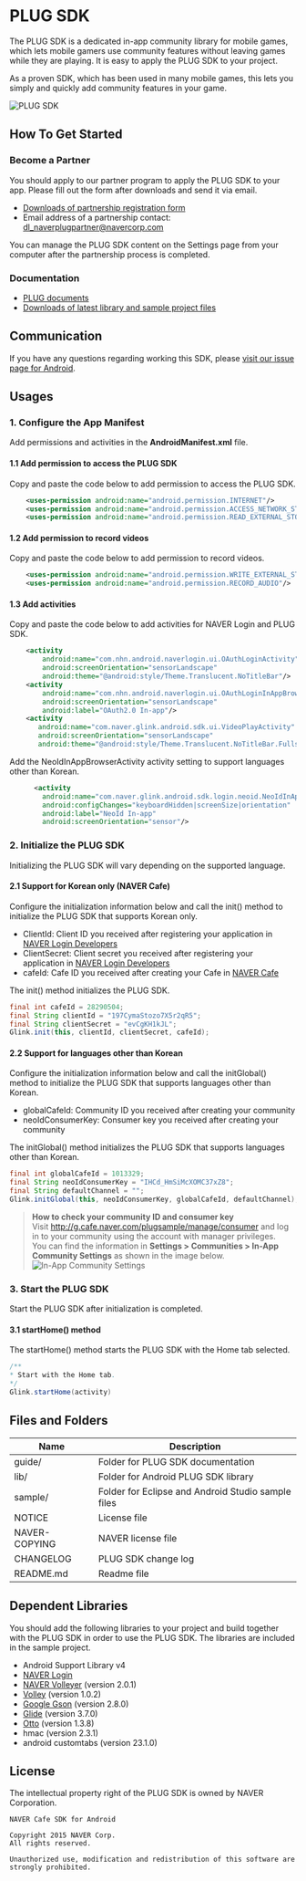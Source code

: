 # PLUG SDK

The PLUG SDK is a dedicated in-app community library for mobile games, which lets mobile gamers use community features without leaving games while they are playing. It is easy to apply the PLUG SDK  to your project.

As a proven SDK, which has been used in many mobile games, this lets you simply and quickly add community features in your game.
 
![PLUG SDK](http://static.naver.net/m/cafe/glink/promotion/cafe_sdk_open/img_intro1_20151111.png)

## How To Get Started 

### Become a Partner

You should apply to our partner program to apply the PLUG SDK to your app. Please fill out the form after downloads and send it via email.

- [Downloads of partnership registration form](https://github.com/naver/cafe-sdk-android/raw/master/guide/alliance/%EB%84%A4%EC%9D%B4%EB%B2%84%EC%B9%B4%ED%8E%98SDK_%EC%A0%9C%ED%9C%B4%EC%96%91%EC%8B%9D_%EA%B2%8C%EC%9E%84%EC%82%AC%EB%AA%85_%EA%B2%8C%EC%9E%84%EB%AA%85_ver.2.0.0.xlsx)
- Email address of a partnership contact: <a href="mailto:dl_naverplugpartner@navercorp.com">dl_naverplugpartner@navercorp.com</a>

You can manage the PLUG SDK content on the Settings page from your computer after the partnership process is completed.

### Documentation

- [PLUG documents](https://www.gitbook.com/book/plug/plug-sdk-android/details/en)
- [Downloads of latest library and sample project files](https://github.com/naver/cafe-sdk-android/archive/master.zip)

## Communication

If you have any questions regarding working this SDK, please [visit our issue page for Android](https://github.com/naver/cafe-sdk-android/issues).

## Usages

### 1. Configure the App Manifest

Add permissions and activities in the **AndroidManifest.xml** file.

#### 1.1 Add permission to access the PLUG SDK

Copy and paste the code below to add permission to access the PLUG SDK.

```xml
    <uses-permission android:name="android.permission.INTERNET"/>
    <uses-permission android:name="android.permission.ACCESS_NETWORK_STATE"/>
    <uses-permission android:name="android.permission.READ_EXTERNAL_STORAGE"/>
```

#### 1.2 Add permission to record videos

Copy and paste the code below to add permission to record videos.

```xml
    <uses-permission android:name="android.permission.WRITE_EXTERNAL_STORAGE"/> <!-- Required -->
    <uses-permission android:name="android.permission.RECORD_AUDIO"/>           <!-- Optional -->
```

#### 1.3 Add activities

Copy and paste the code below to add activities for NAVER Login and PLUG SDK.

```xml
    <activity
        android:name="com.nhn.android.naverlogin.ui.OAuthLoginActivity"
        android:screenOrientation="sensorLandscape"
        android:theme="@android:style/Theme.Translucent.NoTitleBar"/>
    <activity
        android:name="com.nhn.android.naverlogin.ui.OAuthLoginInAppBrowserActivity"
        android:screenOrientation="sensorLandscape"
        android:label="OAuth2.0 In-app"/>
    <activity
       android:name="com.naver.glink.android.sdk.ui.VideoPlayActivity"
       android:screenOrientation="sensorLandscape"
       android:theme="@android:style/Theme.Translucent.NoTitleBar.Fullscreen"/>
```

Add the NeoIdInAppBrowserActivity activity setting to support languages other than Korean.

```xml
      <activity
        android:name="com.naver.glink.android.sdk.login.neoid.NeoIdInAppBrowserActivity"
        android:configChanges="keyboardHidden|screenSize|orientation"
        android:label="NeoId In-app"
        android:screenOrientation="sensor"/>
```

### 2. Initialize the PLUG SDK

Initializing the PLUG SDK will vary depending on the supported language.

#### 2.1 Support for Korean only (NAVER Cafe)

Configure the initialization information below and call the init() method to initialize the PLUG SDK that supports Korean only.

- ClientId: Client ID you received after registering your application in [NAVER Login Developers](https://developers.naver.com/products/login/api)
- ClientSecret: Client secret you received after registering your application in [NAVER Login Developers](https://developers.naver.com/products/login/api)
- cafeId: Cafe ID you received after creating your Cafe in [NAVER Cafe](http://section.cafe.naver.com/)

The init() method initializes the PLUG SDK.

```java
final int cafeId = 28290504;
final String clientId = "197CymaStozo7X5r2qR5";
final String clientSecret = "evCgKH1kJL";
Glink.init(this, clientId, clientSecret, cafeId);
```

#### 2.2 Support for languages other than Korean

Configure the initialization information below and call the initGlobal() method to initialize the PLUG SDK that supports languages other than Korean.

- globalCafeId: Community ID you received after creating your community
- neoIdConsumerKey: Consumer key you received after creating your community

The initGlobal() method initializes the PLUG SDK that supports languages other than Korean.

```java
final int globalCafeId = 1013329;
final String neoIdConsumerKey = "IHCd_HmSiMcXOMC37xZ8";
final String defaultChannel = "";
Glink.initGlobal(this, neoIdConsumerKey, globalCafeId, defaultChannel);
```

> **How to check your community ID and consumer key**  
> Visit http://g.cafe.naver.com/plugsample/manage/consumer and log in to your community using the account with manager privileges.  
> You can find the information in **Settings > Communities > In-App Community Settings** as shown in the image below.  
> ![In-App Community Settings](https://plug.gitbooks.io/plug-sdk-android/content/assets/wiki-plug-setting.png)

### 3. Start the PLUG SDK

Start the PLUG SDK after initialization is completed.

#### 3.1 startHome() method

The startHome() method starts the PLUG SDK with the Home tab selected.

```java
/**
* Start with the Home tab.
*/
Glink.startHome(activity)
```

## Files and Folders 

|Name|Description|
|---|---|
|guide/|Folder for PLUG SDK documentation|
|lib/|Folder for Android PLUG SDK library|
|sample/|Folder for Eclipse and Android Studio sample files|
|NOTICE|License file|
|NAVER-COPYING|NAVER license file|
|CHANGELOG|PLUG SDK change log|
|README.md|Readme file|

## Dependent Libraries

You should add the following libraries to your project and build together with the PLUG SDK in order to use the PLUG SDK. The libraries are included in the sample project.

- Android Support Library v4
- [NAVER Login](https://nid.naver.com/devcenter/docs.nhn?menu=Android)
- [NAVER Volleyer](http://mvnrepository.com/artifact/com.navercorp.volleyextensions/volleyer) (version 2.0.1)
- [Volley](http://mvnrepository.com/artifact/com.mcxiaoke.volley/library/) (version 1.0.2)
- [Google Gson](http://mvnrepository.com/artifact/com.google.code.gson/gson) (version 2.8.0)
- [Glide](http://mvnrepository.com/artifact/com.github.bumptech.glide/glide) (version 3.7.0)
- [Otto](http://mvnrepository.com/artifact/com.squareup/otto) (version 1.3.8)
- hmac (version 2.3.1)
- android customtabs (version 23.1.0)

## License 

The intellectual property right of the PLUG SDK is owned by NAVER Corporation.

```
NAVER Cafe SDK for Android

Copyright 2015 NAVER Corp.
All rights reserved.

Unauthorized use, modification and redistribution of this software are strongly prohibited.
```
